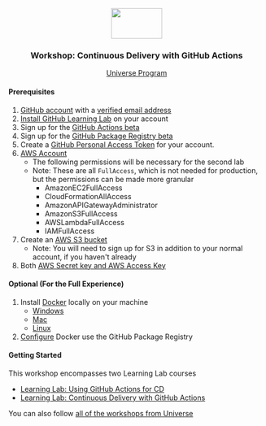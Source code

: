 <p align="center">
  <img src="https://user-images.githubusercontent.com/3791941/31036931-072760fe-a534-11e7-8cd7-0565bdc2727c.png" width="100" height="60">

  <h3 align="center">Workshop: Continuous Delivery with GitHub Actions<br></h3>

  <p align="center">
    <a href="https://githubuniverse.com/">Universe Program</a>
  </p>
</p>

#### Prerequisites

1. [GitHub account](https://github.com/join) with a [verified email address](https://help.github.com/en/articles/verifying-your-email-address)
1. [Install GitHub Learning Lab](https://lab.github.com/docs/install) on your account
1. Sign up for the [GitHub Actions beta](https://github.com/features/actions/signup/?account=)
1. Sign up for the [GitHub Package Registry beta](https://github.com/features/package-registry)
1. Create a [GitHub Personal Access Token](https://help.github.com/en/github/authenticating-to-github/creating-a-personal-access-token-for-the-command-line) for your account.
1. [AWS Account](https://portal.aws.amazon.com/billing/signup?p=s3&cp=bn&ad=p#/start) 
    - The following permissions will be necessary for the second lab
    - Note: These are all `FullAccess`, which is not needed for production, but the permissions can be made more granular
      - AmazonEC2FullAccess
      - CloudFormationAllAccess
      - AmazonAPIGatewayAdministrator
      - AmazonS3FullAccess
      - AWSLambdaFullAccess
      - IAMFullAccess
1. Create an [AWS S3 bucket](https://aws.amazon.com/s3/getting-started/?nc=sn&loc=5)
    - Note: You will need to sign up for S3 in addition to your normal account, if you haven't already
1. Both [AWS Secret key and AWS Access Key](https://docs.aws.amazon.com/general/latest/gr/aws-sec-cred-types.html#access-keys-and-secret-access-keys)

#### Optional (For the Full Experience)

1. Install [Docker](https://www.docker.com/) locally on your machine
    - [Windows](https://docs.docker.com/docker-for-windows/install/)
    - [Mac](https://docs.docker.com/docker-for-mac/install/)
    - [Linux](https://docs.docker.com/v17.12/install/#server)
1. [Configure](https://help.github.com/en/github/managing-packages-with-github-package-registry/configuring-docker-for-use-with-github-package-registry#authenticating-to-github-package-registry) Docker use the GitHub Package Registry

#### Getting Started

This workshop encompasses two Learning Lab courses
  - [Learning Lab: Using GitHub Actions for CD](https://lab.github.com/githubtraining/github-actions:-publish-to-github-package-registry)
  - [Learning Lab: Continuous Delivery with GitHub Actions](https://lab.github.com/githubtraining/github-actions:-continuous-delivery)
  
You can also follow [all of the workshops from Universe](https://lab.github.com/githubtraining/paths/github-universe-workshops)
